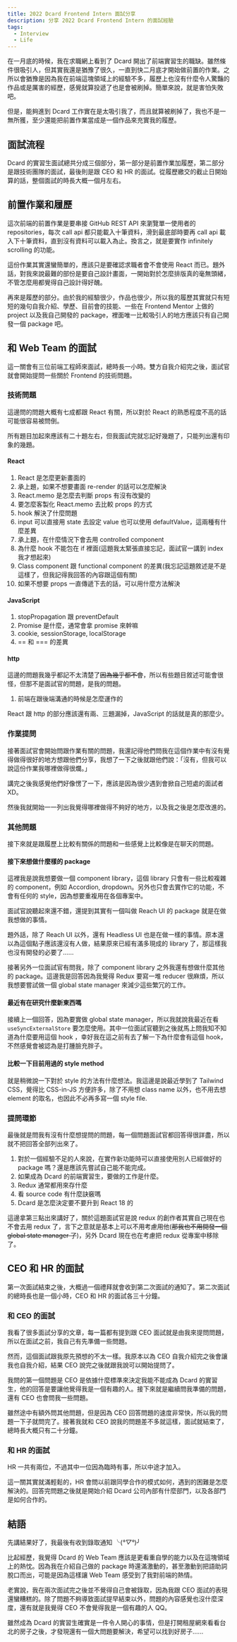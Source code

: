 ```yaml
---
title: 2022 Dcard Frontend Intern 面試分享
description: 分享 2022 Dcard Frontend Intern 的面試經驗
tags:
  - Interview
  - Life
---
```


在一月底的時候，我在求職網上看到了 Dcard 開出了前端實習生的職缺。雖然條件很吸引人，但其實我還是猶豫了很久，一直到快二月底才開始做前置的作業。之所以會猶豫是因為我在前端這塊領域上的經驗不多，履歷上也沒有什麼令人驚豔的作品或是厲害的經歷，感覺就算投遞了也是會被刷掉。簡單來說，就是害怕失敗吧。

但是，能夠進到 Dcard 工作實在是太吸引我了，而且就算被刷掉了，我也不是一無所獲，至少還能把前置作業當成是一個作品來充實我的履歷。

## 面試流程

Dcard 的實習生面試總共分成三個部分，第一部分是前置作業加履歷，第二部分是跟技術團隊的面試，最後則是跟 CEO 和 HR 的面試。從履歷繳交的截止日開始算的話，整個面試的時長大概一個月左右。

## 前置作業和履歷

這次前端的前置作業是要串接 GitHub REST API 來瀏覽單一使用者的 repositories，每次 call api 都只能載入十筆資料，滑到最底部時要再 call api 載入下十筆資料，直到沒有資料可以載入為止。換言之，就是要實作 infinitely scrolling 的功能。

這份作業其實還蠻簡單的，應該只是要確認求職者會不會使用 React 而已。題外話，對我來說最難的部份是要自己設計畫面，一開始對於怎麼排版真的毫無頭緒，不管怎麼用都覺得自己設計得好醜。

再來是履歷的部分。由於我的經驗很少，作品也很少，所以我的履歷其實就只有短短的幾句自我介紹、學歷、目前會的技能、一些在 Frontend Mentor 上做的 project 以及我自己開發的 package，裡面唯一比較吸引人的地方應該只有自己開發一個 package 吧。

## 和 Web Team 的面試

這一關會有三位前端工程師來面試，總時長一小時。雙方自我介紹完之後，面試官就會開始提問一些關於 Frontend 的技術問題。

### 技術問題

這邊問的問題大概有七成都跟 React 有關，所以對於 React 的熟悉程度不高的話可能很容易被問倒。

所有題目加起來應該有二十題左右，但我面試完就忘記好幾題了，只能列出還有印象的幾題。

#### React

1. React 是怎麼更新畫面的
2. 承上題，如果不想要畫面 re-render 的話可以怎麼解決
3. React.memo 是怎麼去判斷 props 有沒有改變的
4. 要怎麼客製化 React.memo 去比較 props 的方式
5. hook 解決了什麼問題
6. input 可以直接用 state 去設定 value 也可以使用 defaultValue，這兩種有什麼差異
7. 承上題，在什麼情況下會去用 controlled component
8. 為什麼 hook 不能包在 if 裡面(這題我太緊張直接忘記，面試官一講到 index 我才想起來)
9. Class component 跟 functional component 的差異(我忘記這題敘述是不是這樣了，但我記得我回答的內容跟這個有關)
10. 如果不想要 props 一直傳遞下去的話，可以用什麼方法解決

#### JavaScript

1. stopPropagation 跟 preventDefault
2. Promise 是什麼，通常會拿 promise 來幹嘛
3. cookie, sessionStorage, localStorage
4. == 和 === 的差異

#### http

這邊的問題我幾乎都記不太清楚了~~因為幾乎都不會~~，所以有些題目敘述可能會很怪，但那不是面試官的問題，是我的問題。

1. 前端在跟後端溝通的時候是怎麼運作的

React 跟 http 的部分應該還有兩、三題漏掉，JavaScript 的話就是真的那麼少。

### 作業提問

接著面試官會開始問跟作業有關的問題，我還記得他們問我在這個作業中有沒有覺得做得很好的地方想跟他們分享，我想了一下之後就跟他們說：「沒有，但我可以說這份作業我哪裡做得很爛。」

講完之後我感覺他們好像愣了一下，應該是因為很少遇到會掀自己短處的面試者 XD。

然後我就開始一一列出我覺得哪裡做得不夠好的地方，以及我之後是怎麼改進的。

### 其他問題

接下來就是跟履歷上比較有關係的問題和一些感覺上比較像是在聊天的問題。

#### 接下來想做什麼樣的 package

這裡我是說我想要做一個 component library，這個 library 只會有一些比較複雜的 component，例如 Accordion, dropdown。另外也只會去實作它的功能，不會有任何的 style，因為想要重複用在各個專案中。

面試官說聽起來還不錯，還提到其實有一個叫做 Reach UI 的 package 就是在做我想做的事情。

題外話，除了 Reach UI 以外，還有 Headless UI 也是在做一樣的事情。原本還以為這個點子應該還沒有人做，結果原來已經有滿多現成的 library 了，那這樣我也沒有開發的必要了......

接著另外一位面試官有問我，除了 component library 之外我還有想做什麼其他的 package。這邊我是回答因為我覺得 Redux 要寫一堆 reducer 很麻煩，所以我想要嘗試做一個 global state manager 來減少這些繁冗的工作。

#### 最近有在研究什麼新東西嗎

接續上一個回答，因為要實做 global state manager，所以我就說我最近在看 `useSyncExternalStore` 要怎麼使用。其中一位面試官聽到之後就馬上問我知不知道為什麼要用這個 hook
，幸好我在這之前有去了解一下為什麼會有這個 hook，不然感覺會被認為是打腫臉充胖子。

#### 比較一下目前用過的 style method

就是稍微說一下對於 style 的方法有什麼想法。我這邊是說最近學到了 Tailwind CSS，覺得比 CSS-in-JS 方便許多，除了不用想 class name 以外，也不用去想 element 的取名，也因此不必再多寫一個 style file.

### 提問環節

最後就是問我有沒有什麼想提問的問題，每一個問題面試官都回答得很詳盡，所以就不把回答全部列出來了。

1. 對於一個經驗不足的人來說，在實作新功能時可以直接使用別人已經做好的 package 嗎？還是應該先嘗試自己能不能完成。
2. 如果成為 Dcard 的前端實習生，要做的工作是什麼。
3. Redux 通常都用來存什麼
4. 看 source code 有什麼訣竅嗎
5. Dcard 是怎麼決定要不要升到 React 18 的

這邊拿第三點出來講好了，關於這題面試官是說 redux 的創作者其實自己現在也不會去用 redux 了，言下之意就是基本上可以不用考慮用他(~~那我也不用開發一個 global state manager 了~~)，另外 Dcard 現在也在考慮把 redux 從專案中移除了。

## CEO 和 HR 的面試

第一次面試結束之後，大概過一個禮拜就會收到第二次面試的通知了。第二次面試的總時長也是一個小時，CEO 和 HR 的面試各三十分鐘。

### 和 CEO 的面試

我看了很多面試分享的文章，每一篇都有提到跟 CEO 面試就是由我來提問問題，所以在面試之前，我自己有先準備一些問題。

然而，這個面試跟我原先預想的不太一樣。我原本以為 CEO 自我介紹完之後會讓我也自我介紹，結果 CEO 說完之後就跟我說可以開始提問了。

我問的第一個問題是 CEO 是依據什麼標準來決定我能不能成為 Dcard 的實習生，他的回答是要讓他覺得我是一個有趣的人。接下來就是繼續問我準備的問題，還有 CEO 也會問我一些問題。

雖然途中有額外問其他問題，但是因為 CEO 回答問題的速度非常快，所以我的問題一下子就問完了。接著我就和 CEO 說我的問題差不多就這樣，面試就結束了，總時長大概只有二十分鐘。

### 和 HR 的面試

HR 一共有兩位，不過其中一位因為臨時有事，所以中途才加入。

這一關其實就滿輕鬆的，HR 會問以前跟同學合作的模式如何，遇到的困難是怎麼解決的。回答完問題之後就是開始介紹 Dcard 公司內部有什麼部門，以及各部門是如何合作的。

## 結語

先講結果好了，我最後有收到錄取通知 ╰(_°▽°_)╯

比起經歷，我覺得 Dcard 的 Web Team 應該是更看重自學的能力以及在這塊領域上的熱忱。因為我在介紹自己做的 package 時還滿激動的，甚至激動到把語助詞脫口而出，可能是因為這樣讓 Web Team 感受到了我對前端的熱情。

老實說，我在兩次面試完之後並不覺得自己會被錄取，因為我跟 CEO 面試的表現還蠻糟糕的。除了問題不夠導致面試提早結束以外，問題的內容感覺也沒什麼深度，還有就是我覺得 CEO 不會覺得我是一個有趣的人 QQ。

雖然成為 Dcard 的實習生確實是一件令人開心的事情，但是打開租屋網來看看台北的房子之後，才發現還有一個大問題要解決，希望可以找到好房子......
